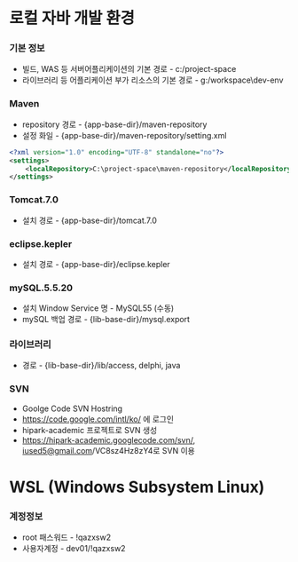 # 로컬 자바 개발 환경
### 기본 정보
* 빌드, WAS 등 서버어플리케이션의 기본 경로 - c:/project-space
* 라이브러리 등 어플리케이션 부가 리소스의 기본 경로 - g:/workspace\dev-env

### Maven
* repository 경로 - {app-base-dir}/maven-repository
* 설정 화일 - {app-base-dir}/maven-repository/setting.xml
```xml
<?xml version="1.0" encoding="UTF-8" standalone="no"?>
<settings>
    <localRepository>C:\project-space\maven-repository</localRepository>
</settings>
```
### Tomcat.7.0
* 설치 경로 - {app-base-dir}/tomcat.7.0

### eclipse.kepler
* 설치 경로 - {app-base-dir}/eclipse.kepler

### mySQL.5.5.20
* 설치 Window Service 명 - MySQL55 (수동)
* mySQL 백업 경로 - {lib-base-dir}/mysql.export

### 라이브러리
* 경로 - {lib-base-dir}/lib/access, delphi, java

### SVN
* Goolge Code SVN Hostring
* https://code.google.com/intl/ko/ 에 로그인
* hipark-academic 프로젝트로 SVN 생성
* https://hipark-academic.googlecode.com/svn/, iused5@gmail.com/VC8sz4Hz8zY4로 SVN 이용

# WSL (Windows Subsystem Linux)
### 계정정보
* root 패스워드 - !qazxsw2
* 사용자계정 - dev01/!qazxsw2

